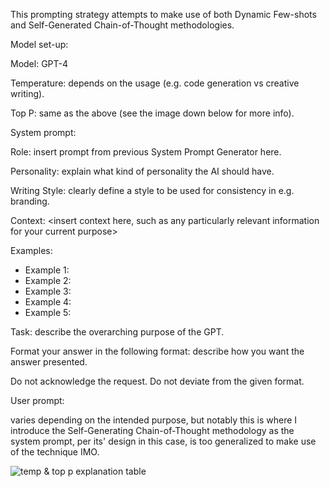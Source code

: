 This prompting strategy attempts to make use of both Dynamic Few-shots and Self-Generated Chain-of-Thought methodologies.

Model set-up:

Model: GPT-4

Temperature: depends on the usage (e.g. code generation vs creative writing).

Top P: same as the above (see the image down below for more info).


System prompt:

Role: insert prompt from previous System Prompt Generator here.

Personality: explain what kind of personality the AI should have.

Writing Style: clearly define a style to be used for consistency in e.g. branding.

Context: <insert context here, such as any particularly relevant information for your current purpose>

Examples:
- Example 1: <insert example here> 
- Example 2: <insert example here>
- Example 3: <insert example here> 
- Example 4: <insert example here> 
- Example 5: <insert example here> 

Task: describe the overarching purpose of the GPT.

Format your answer in the following format: describe how you want the answer presented.

Do not acknowledge the request. Do not deviate from the given format.

User prompt:

varies depending on the intended purpose, but notably this is where I introduce the Self-Generating Chain-of-Thought methodology as the system prompt, per its' design in this case, is too generalized to make use of the technique IMO.

![temp & top p explanation table](https://github.com/bjornbryggman/Prompts/blob/main/Images/temp%table.png)